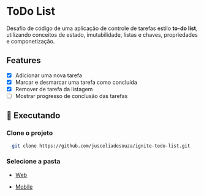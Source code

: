# ToDo List

Desafio de código de uma aplicação de controle de tarefas estilo **to-do list**, utilizando conceitos de estado, imutabilidade, listas e chaves, propriedades e componetização.

## Features

- [x] Adicionar uma nova tarefa
- [x] Marcar e desmarcar uma tarefa como concluída
- [x] Remover de tarefa da listagem
- [ ] Mostrar progresso de conclusão das tarefas

## 🔧 Executando

### Clone o projeto

```bash
  git clone https://github.com/jusceliadesouza/ignite-todo-list.git
```

### Selecione a pasta

<!-- - [Server](/server/README.md) -->

- [Web](/web/README.md)

- [Mobile](/mobile/README.md)
